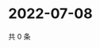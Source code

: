 # 2022-07-08

共 0 条

<!-- BEGIN WEIBO -->
<!-- 最后更新时间 Fri Jul 08 2022 18:06:01 GMT+0800 (China Standard Time) -->

<!-- END WEIBO -->
